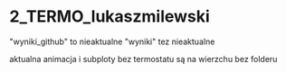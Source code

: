 # 2_TERMO_lukaszmilewski

"wyniki_github" to nieaktualne
"wyniki" tez nieaktualne

aktualna animacja i subploty bez termostatu są na wierzchu bez folderu
